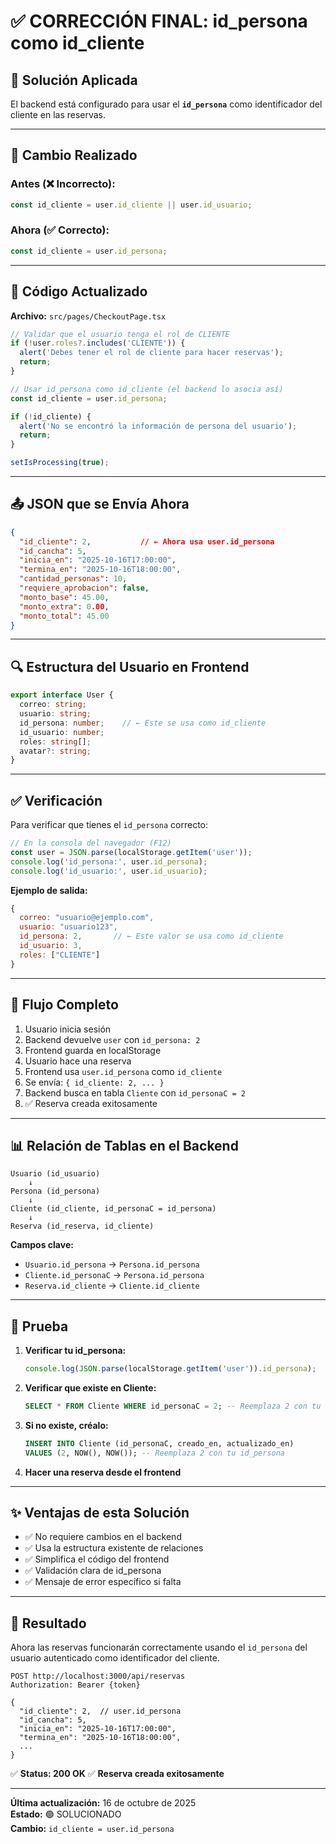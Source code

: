 # ✅ CORRECCIÓN FINAL: id_persona como id_cliente

## 🎯 Solución Aplicada

El backend está configurado para usar el **`id_persona`** como identificador del cliente en las reservas.

---

## 📝 Cambio Realizado

### Antes (❌ Incorrecto):
```typescript
const id_cliente = user.id_cliente || user.id_usuario;
```

### Ahora (✅ Correcto):
```typescript
const id_cliente = user.id_persona;
```

---

## 🔧 Código Actualizado

**Archivo:** `src/pages/CheckoutPage.tsx`

```typescript
// Validar que el usuario tenga el rol de CLIENTE
if (!user.roles?.includes('CLIENTE')) {
  alert('Debes tener el rol de cliente para hacer reservas');
  return;
}

// Usar id_persona como id_cliente (el backend lo asocia así)
const id_cliente = user.id_persona;

if (!id_cliente) {
  alert('No se encontró la información de persona del usuario');
  return;
}

setIsProcessing(true);
```

---

## 📤 JSON que se Envía Ahora

```json
{
  "id_cliente": 2,           // ← Ahora usa user.id_persona
  "id_cancha": 5,
  "inicia_en": "2025-10-16T17:00:00",
  "termina_en": "2025-10-16T18:00:00",
  "cantidad_personas": 10,
  "requiere_aprobacion": false,
  "monto_base": 45.00,
  "monto_extra": 0.00,
  "monto_total": 45.00
}
```

---

## 🔍 Estructura del Usuario en Frontend

```typescript
export interface User {
  correo: string;
  usuario: string;
  id_persona: number;    // ← Este se usa como id_cliente
  id_usuario: number;
  roles: string[];
  avatar?: string;
}
```

---

## ✅ Verificación

Para verificar que tienes el `id_persona` correcto:

```javascript
// En la consola del navegador (F12)
const user = JSON.parse(localStorage.getItem('user'));
console.log('id_persona:', user.id_persona);
console.log('id_usuario:', user.id_usuario);
```

**Ejemplo de salida:**
```javascript
{
  correo: "usuario@ejemplo.com",
  usuario: "usuario123",
  id_persona: 2,       // ← Este valor se usa como id_cliente
  id_usuario: 3,
  roles: ["CLIENTE"]
}
```

---

## 🎯 Flujo Completo

1. Usuario inicia sesión
2. Backend devuelve `user` con `id_persona: 2`
3. Frontend guarda en localStorage
4. Usuario hace una reserva
5. Frontend usa `user.id_persona` como `id_cliente`
6. Se envía: `{ id_cliente: 2, ... }`
7. Backend busca en tabla `Cliente` con `id_personaC = 2`
8. ✅ Reserva creada exitosamente

---

## 📊 Relación de Tablas en el Backend

```
Usuario (id_usuario)
    ↓
Persona (id_persona)
    ↓
Cliente (id_cliente, id_personaC = id_persona)
    ↓
Reserva (id_reserva, id_cliente)
```

**Campos clave:**
- `Usuario.id_persona` → `Persona.id_persona`
- `Cliente.id_personaC` → `Persona.id_persona`
- `Reserva.id_cliente` → `Cliente.id_cliente`

---

## 🧪 Prueba

1. **Verificar tu id_persona:**
   ```javascript
   console.log(JSON.parse(localStorage.getItem('user')).id_persona);
   ```

2. **Verificar que existe en Cliente:**
   ```sql
   SELECT * FROM Cliente WHERE id_personaC = 2; -- Reemplaza 2 con tu id_persona
   ```

3. **Si no existe, créalo:**
   ```sql
   INSERT INTO Cliente (id_personaC, creado_en, actualizado_en) 
   VALUES (2, NOW(), NOW()); -- Reemplaza 2 con tu id_persona
   ```

4. **Hacer una reserva desde el frontend**

---

## ✨ Ventajas de esta Solución

- ✅ No requiere cambios en el backend
- ✅ Usa la estructura existente de relaciones
- ✅ Simplifica el código del frontend
- ✅ Validación clara de id_persona
- ✅ Mensaje de error específico si falta

---

## 🎉 Resultado

Ahora las reservas funcionarán correctamente usando el `id_persona` del usuario autenticado como identificador del cliente.

```
POST http://localhost:3000/api/reservas
Authorization: Bearer {token}

{
  "id_cliente": 2,  // user.id_persona
  "id_cancha": 5,
  "inicia_en": "2025-10-16T17:00:00",
  "termina_en": "2025-10-16T18:00:00",
  ...
}
```

✅ **Status: 200 OK**
✅ **Reserva creada exitosamente**

---

**Última actualización:** 16 de octubre de 2025  
**Estado:** 🟢 SOLUCIONADO  
**Cambio:** `id_cliente = user.id_persona`
